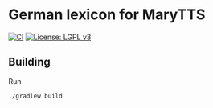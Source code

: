 German lexicon for MaryTTS
==========================

[![CI](https://github.com/marytts/marytts-lexicon-de/actions/workflows/main.yml/badge.svg)](https://github.com/marytts/marytts-lexicon-de/actions/workflows/main.yml)
[![License: LGPL v3](https://img.shields.io/badge/License-LGPL%20v3-blue.svg)](https://www.gnu.org/licenses/lgpl-3.0)

Building
--------

Run

    ./gradlew build
